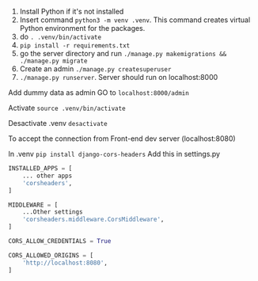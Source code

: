 1. Install Python if it's not installed
2. Insert command `python3 -m venv .venv`. This command creates virtual Python environment for the packages.
3. do `. .venv/bin/activate`
4. `pip install -r requirements.txt`
5. go the server directory and run `./manage.py makemigrations && ./manage.py migrate`
6. Create an admin `./manage.py createsuperuser`
7.  `./manage.py runserver`. Server should run on localhost:8000

Add dummy data as admin
GO to `localhost:8000/admin`

Activate
`source .venv/bin/activate`

Desactivate .venv
`desactivate`

To accept the connection from Front-end dev server (localhost:8080)

In .venv
`pip install django-cors-headers`
Add this in settings.py

```python
INSTALLED_APPS = [
	... other apps
    'corsheaders',
]

MIDDLEWARE = [
    ...Other settings
    'corsheaders.middleware.CorsMiddleware',
]

CORS_ALLOW_CREDENTIALS = True

CORS_ALLOWED_ORIGINS = [
    'http://localhost:8080',
]
```
